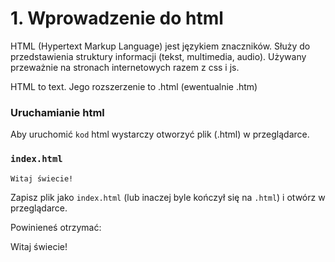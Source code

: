 # 1. Wprowadzenie do html

HTML (Hypertext Markup Language) jest językiem znaczników. Służy do przedstawienia struktury informacji (tekst, multimedia, audio). Używany przeważnie na stronach internetowych razem z css i js.

HTML to text. Jego rozszerzenie to .html (ewentualnie .htm)

### Uruchamianie html

Aby uruchomić `kod` html wystarczy otworzyć plik (.html) w przeglądarce.

### `index.html`

```html
Witaj świecie!
```

Zapisz plik jako `index.html` (lub inaczej byle kończył się na `.html`) i otwórz w przeglądarce.

Powinieneś otrzymać:

<div>Witaj świecie!<div>
